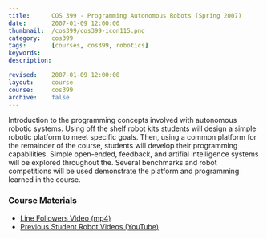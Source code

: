 ```yaml
---
title: 		COS 399 - Programming Autonomous Robots (Spring 2007)
date: 		2007-01-09 12:00:00
thumbnail: 	/cos399/cos399-icon115.png
category: 	cos399
tags: 		[courses, cos399, robotics]
keywords:
description:

revised: 	2007-01-09 12:00:00
layout:		course
course: 	cos399
archive: 	false
---
```

Introduction to the programming concepts involved with autonomous
robotic systems. Using off the shelf robot kits students will design a
simple robotic platform to meet specific goals. Then, using a common
platform for the remainder of the course, students will develop their
programming capabilities. Simple open-ended, feedback, and artifial
intelligence systems will be explored throughout the. Several benchmarks
and robot competitions will be used demonstrate the platform and
programming learned in the course.

### Course Materials

* [Line Followers Video (mp4)]({{"/cos399/linefollowers_072.mp4"|prepend:site.filesurl}})
* [Previous Student Robot Videos (YouTube)](http://www.youtube.com/view_play_list?p=072B74BDEA1E44FE)

